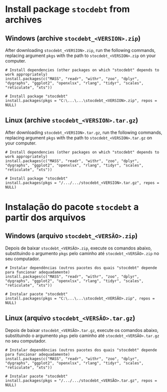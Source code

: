 # Install package `stocdebt` from archives

## Windows (archive `stocdebt_<VERSION>.zip`)

After downloading `stocdebt_<VERSION>.zip`, run the following commands, replacing argument `pkgs` with the path to `stocdebt_<VERSION>.zip` on your computer.

```{r}
# Install dependencies (other packages on which "stocdebt" depends to work appropriately)
install.packages(c("MASS", "readr", "withr", "zoo", "dplyr", "dygraphs", "ggplot2", "openxlsx", "rlang", "tidyr", "scales", "reticulate", "xts"))

# Install package "stocdebt"
install.packages(pkgs = "C:\...\...\stocdebt_<VERSION>.zip", repos = NULL)
```

## Linux (archive `stocdebt_<VERSION>.tar.gz`)

After downloading `stocdebt_<VERSION>.tar.gz`, run the following commands, replacing argument `pkgs` with the path to `stocdebt_<VERSION>.tar.gz` on your computer.

```{r}
# Install dependencies (other packages on which "stocdebt" depends to work appropriately)
install.packages(c("MASS", "readr", "withr", "zoo", "dplyr", "dygraphs", "ggplot2", "openxlsx", "rlang", "tidyr", "scales", "reticulate", "xts"))

# Install package "stocdebt"
install.packages(pkgs = "/.../.../stocdebt_<VERSION>.tar.gz", repos = NULL)
```







# Instalação do pacote `stocdebt` a partir dos arquivos

## Windows (arquivo `stocdebt_<VERSÃO>.zip`)

Depois de baixar `stocdebt_<VERSÃO>.zip`, execute os comandos abaixo, substituindo o argumento `pkgs` pelo caminho até `stocdebt_<VERSÃO>.zip` no seu computador.

```{r}
# Instalar dependências (outros pacotes dos quais "stocdebt" depende para funcionar adequadamente)
install.packages(c("MASS", "readr", "withr", "zoo", "dplyr", "dygraphs", "ggplot2", "openxlsx", "rlang", "tidyr", "scales", "reticulate", "xts"))

# Instalar pacote "stocdebt"
install.packages(pkgs = "C:\...\...\stocdebt_<VERSÃO>.zip", repos = NULL)
```

## Linux (arquivo `stocdebt_<VERSÃO>.tar.gz`)

Depois de baixar `stocdebt_<VERSÃO>.tar.gz`, execute os comandos abaixo, substituindo o argumento `pkgs` pelo caminho até `stocdebt_<VERSÃO>.tar.gz` no seu computador.

```{r}
# Instalar dependências (outros pacotes dos quais "stocdebt" depende para funcionar adequadamente)
install.packages(c("MASS", "readr", "withr", "zoo", "dplyr", "dygraphs", "ggplot2", "openxlsx", "rlang", "tidyr", "scales", "reticulate", "xts"))

# Instalar pacote "stocdebt"
install.packages(pkgs = "/.../.../stocdebt_<VERSÃO>.tar.gz", repos = NULL)
```

